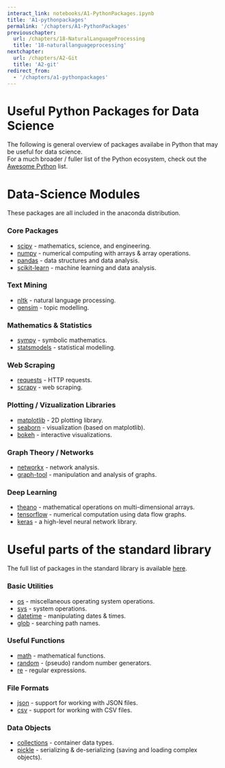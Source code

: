 ```yaml
---
interact_link: notebooks/A1-PythonPackages.ipynb
title: 'A1-pythonpackages'
permalink: '/chapters/A1-PythonPackages'
previouschapter:
  url: /chapters/18-NaturalLanguageProcessing
  title: '18-naturallanguageprocessing'
nextchapter:
  url: /chapters/A2-Git
  title: 'A2-git'
redirect_from:
  - '/chapters/a1-pythonpackages'
---
```


# Useful Python Packages for Data Science

<div class="alert alert-success">
The following is general overview of packages availabe in Python that may be useful for data science.
</div>

<div class="alert alert-info">
For a much broader / fuller list of the Python ecosystem, check out the 
<a href=https://github.com/vinta/awesome-python>Awesome Python</a> list. 
</div>

# Data-Science Modules

These packages are all included in the anaconda distribution.

### Core Packages

- [scipy](https://www.scipy.org) - mathematics, science, and engineering.
- [numpy](http://www.numpy.org) - numerical computing with arrays & array operations.
- [pandas](https://pandas.pydata.org) - data structures and data analysis.
- [scikit-learn](http://scikit-learn.org/stable/) - machine learning and data analysis.
    
### Text Mining

- [nltk](http://www.nltk.org) - natural language processing.
- [gensim](https://radimrehurek.com/gensim/) - topic modelling.

### Mathematics & Statistics

- [sympy](http://www.sympy.org/en/index.html) - symbolic mathematics.
- [statsmodels](http://www.statsmodels.org/stable/index.html) - statistical modelling.

### Web Scraping

- [requests](http://docs.python-requests.org/en/master/) - HTTP requests.
- [scrapy](https://scrapy.org) - web scraping.
    
### Plotting / Vizualization Libraries
- [matplotlib](https://matplotlib.org) - 2D plotting library.
- [seaborn](https://seaborn.pydata.org/) - visualization (based on matplotlib).
- [bokeh](http://bokeh.pydata.org/en/latest/) - interactive visualizations.
    
### Graph Theory / Networks
- [networkx](https://networkx.github.io/) - network analysis.
- [graph-tool](https://graph-tool.skewed.de/) - manipulation and analysis of graphs.
    
### Deep Learning

- [theano](http://deeplearning.net/software/theano/) - mathematical operations on multi-dimensional arrays.
- [tensorflow](https://www.tensorflow.org/) - numerical computation using data flow graphs.
- [keras](https://keras.io) - a high-level neural network library.

# Useful parts of the standard library


The full list of packages in the standard library is available [here](https://docs.python.org/3.6/library/index.html).

### Basic Utilities

- [os](https://docs.python.org/3.6/library/os.html) - miscellaneous operating system operations.
- [sys](https://docs.python.org/3.6/library/sys.html) - system operations.
- [datetime](https://docs.python.org/3.6/library/datetime.html) - manipulating dates & times.
- [glob](https://docs.python.org/3.6/library/glob.html) - searching path names.

### Useful Functions

- [math](https://docs.python.org/3.6/library/math.html) - mathematical functions.
- [random](https://docs.python.org/3.6/library/random.html) - (pseudo) random number generators.
- [re](https://docs.python.org/3.6/library/re.html) - regular expressions.

### File Formats

- [json](https://docs.python.org/3.6/library/json.html) - support for working with JSON files.
- [csv](https://docs.python.org/3.6/library/csv.html) - support for working with CSV files.

### Data Objects

- [collections](https://docs.python.org/3.6/library/collections.html) - container data types.
- [pickle](https://docs.python.org/3.6/library/pickle.html) - serializing & de-serializing (saving and loading complex objects).

